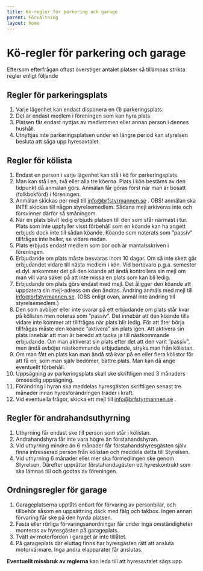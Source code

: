 ```yaml
---
title: Kö-regler för parkering och garage
parent: Förvaltning
layout: home
---
```


# Kö-regler för parkering och garage

Eftersom efterfrågan oftast överstiger antalet platser så tillämpas strikta regler enligt följande

## Regler för parkeringsplats

1. Varje lägenhet kan endast disponera en (1) parkeringsplats.
2. Det är endast medlem i föreningen som kan hyra plats.
3. Platsen får endast nyttjas av medlemmen eller annan person i dennes hushåll.
4. Utnyttjas inte parkeringsplatsen under en längre period kan styrelsen besluta att säga upp hyresavtalet.

## Regler för kölista

1. Endast en person i varje lägenhet kan stå i kö för parkeringsplats.
2. Man kan stå i en, två eller alla tre köerna. Plats i kön bestäms av den tidpunkt då anmälan görs. Anmälan får göras först när man är bosatt (folkbokförd) i föreningen.
3. Anmälan skickas per mejl till info@brfstyrmannen.se . OBS! anmälan ska INTE skickas till någon styrelsemedlem. Sådana mejl arkiveras inte och försvinner därför så småningom.
4. När en plats blivit ledig erbjuds platsen till den som står närmast i tur. Plats som inte uppfyller visst förbehåll som en köande kan ha angett erbjuds dock inte till sådan köande. Köande som noterats som ”passiv” tillfrågas inte heller, se vidare nedan.
5. Plats erbjuds endast medlem som bor och är mantalsskriven i föreningen.
6. Erbjudande om plats måste besvaras inom 10 dagar. Om så inte skett går erbjudandet vidare till nästa medlem i kön. Vid bortovaro p.g.a. semester el.dyl. ankommer det på den köande att ändå kontrollera sin mejl om man vill vara säker på att inte missa en plats som kan bli ledig.
7. Erbjudande om plats görs endast med mejl. Det åligger den köande att uppdatera sin mejl-adress om den ändras. Ändring anmäls med mejl till info@brfstyrmannen.se. (OBS enligt ovan, anmäl inte ändring till styrelsemedlem.)
8. Den som avböjer eller inte svarar på ett erbjudande om plats står kvar på kölistan men noteras som ”passiv”. Det innebär att den köande tills vidare inte kommer att tillfrågas när plats blir ledig. För att åter börja tillfrågas måste den köande ”aktivera” sin plats igen. Att aktivera sin plats innebär att man är beredd att tacka ja till nästkommande erbjudande. Om man aktiverat sin plats efter det att den varit ”passiv”, men ändå avböjer nästkommande erbjudande, stryks man från kölistan.
9. Om man fått en plats kan man ändå stå kvar på en eller flera kölistor för att få en, som man själv bedömer, bättre plats. Man kan då ange eventuellt förbehåll.
10. Uppsägning av parkeringsplats skall ske skriftligen med 3 månaders ömsesidig uppsägning.
11. Förändring i hyran ska meddelas hyresgästen skriftligen senast tre månader innan hyresförändringen träder i kraft.
12. Vid eventuella frågor, skicka ett mejl till info@brfstyrmannen.se .

## Regler för andrahandsuthyrning

1. Uthyrning får endast ske till person som står i kölistan.
2. Andrahandshyra får inte vara högre än förstahandshyran.
3. Vid uthyrning mindre än 6 månader får förstahandshyresgästen själv finna intresserad person från kölistan och meddela detta till Styrelsen.
4. Vid uthyrning 6 månader eller mer ska förmedlingen ske genom Styrelsen. Därefter upprättar förstahandsgästen  ett hyreskontrakt som ska lämnas till och godtas av föreningen.

## Ordningsregler för garage

1. Garageplatserna upplåts enbart för förvaring av personbilar, och tillbehör såsom en uppsättning däck med fälg och takbox. Ingen annan förvaring får ske på den hyrda platsen.
2. Fasta eller rörliga förvaringsanordningar får under inga omständigheter monteras av hyresgästen på garageplats.
3. Tvätt av motorfordon i garaget är inte tillåtet.
4. På garageplats där eluttag finns har hyresgästen rätt att ansluta motorvärmare. Inga andra elapparater får anslutas.

**Eventuellt missbruk av reglerna** kan leda till att hyresavtalet sägs upp.